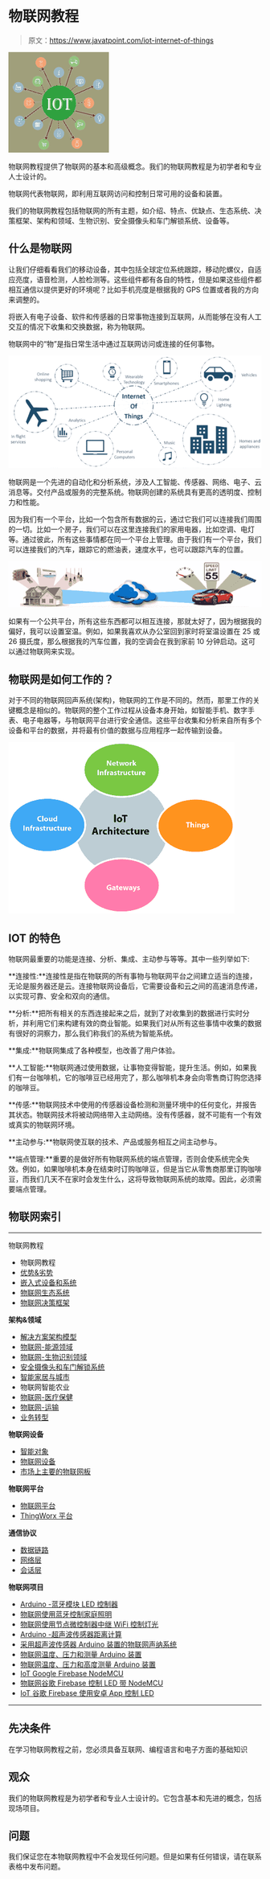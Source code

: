 # 物联网教程

> 原文：<https://www.javatpoint.com/iot-internet-of-things>

![IoT Tutorial](img/01fef25da72c0b8f924971a3f913b853.png)

物联网教程提供了物联网的基本和高级概念。我们的物联网教程是为初学者和专业人士设计的。

物联网代表物联网，即利用互联网访问和控制日常可用的设备和装置。

我们的物联网教程包括物联网的所有主题，如介绍、特点、优缺点、生态系统、决策框架、架构和领域、生物识别、安全摄像头和车门解锁系统、设备等。

## 什么是物联网

让我们仔细看看我们的移动设备，其中包括全球定位系统跟踪，移动陀螺仪，自适应亮度，语音检测，人脸检测等。这些组件都有各自的特性，但是如果这些组件都相互通信以提供更好的环境呢？比如手机亮度是根据我的 GPS 位置或者我的方向来调整的。

将嵌入有电子设备、软件和传感器的日常事物连接到互联网，从而能够在没有人工交互的情况下收集和交换数据，称为物联网。

物联网中的“物”是指日常生活中通过互联网访问或连接的任何事物。

![IoT Introdoction](img/9c865b13c40ac62aac041b610acd3fc2.png)

物联网是一个先进的自动化和分析系统，涉及人工智能、传感器、网络、电子、云消息等。交付产品或服务的完整系统。物联网创建的系统具有更高的透明度、控制力和性能。

因为我们有一个平台，比如一个包含所有数据的云，通过它我们可以连接我们周围的一切。比如一个房子，我们可以在这里连接我们的家用电器，比如空调、电灯等。通过彼此，所有这些事情都在同一个平台上管理。由于我们有一个平台，我们可以连接我们的汽车，跟踪它的燃油表，速度水平，也可以跟踪汽车的位置。

![IoT Introdoction](img/2f8258e3a2a679edecb4277f8556d031.png)

如果有一个公共平台，所有这些东西都可以相互连接，那就太好了，因为根据我的偏好，我可以设置室温。例如，如果我喜欢从办公室回到家时将室温设置在 25 或 26 摄氏度，那么根据我的汽车位置，我的空调会在我到家前 10 分钟启动。这可以通过物联网来实现。

## 物联网是如何工作的？

对于不同的物联网回声系统(架构)，物联网的工作是不同的。然而，那里工作的关键概念是相似的。物联网的整个工作过程从设备本身开始，如智能手机、数字手表、电子电器等，与物联网平台进行安全通信。这些平台收集和分析来自所有多个设备和平台的数据，并将最有价值的数据与应用程序一起传输到设备。

![IoT Introdoction](img/0b56d6f244ba8130329f7cce11ed98ea.png)

## IOT 的特色

物联网最重要的功能是连接、分析、集成、主动参与等等。其中一些列举如下:

**连接性:**连接性是指在物联网的所有事物与物联网平台之间建立适当的连接，无论是服务器还是云。连接物联网设备后，它需要设备和云之间的高速消息传递，以实现可靠、安全和双向的通信。

**分析:**把所有相关的东西连接起来之后，就到了对收集到的数据进行实时分析，并利用它们来构建有效的商业智能。如果我们对从所有这些事情中收集的数据有很好的洞察力，那么我们称我们的系统为智能系统。

**集成:**物联网集成了各种模型，也改善了用户体验。

**人工智能:**物联网通过使用数据，让事物变得智能，提升生活。例如，如果我们有一台咖啡机，它的咖啡豆已经用完了，那么咖啡机本身会向零售商订购您选择的咖啡豆。

**传感:**物联网技术中使用的传感器设备检测和测量环境中的任何变化，并报告其状态。物联网技术将被动网络带入主动网络。没有传感器，就不可能有一个有效或真实的物联网环境。

**主动参与:**物联网使互联的技术、产品或服务相互之间主动参与。

**端点管理:**重要的是做好所有物联网系统的端点管理，否则会使系统完全失效。例如，如果咖啡机本身在结束时订购咖啡豆，但是当它从零售商那里订购咖啡豆，而我们几天不在家时会发生什么，这将导致物联网系统的故障。因此，必须需要端点管理。

## 物联网索引

* * *

物联网教程

*   物联网教程
*   [优势&劣势](iot-advantage-and-disadvantage)
*   [嵌入式设备和系统](iot-embedded-devices)
*   [物联网生态系统](iot-ecosystem)
*   [物联网决策框架](iot-decision-framework)

**架构&领域**

*   [解决方案架构模型](iot-architecture-models)
*   [物联网-能源领域](iot-energy-domain)
*   [物联网-生物识别领域](iot-biometric-domain)
*   [安全摄像头和车门解锁系统](iot-security-camera-and-door-unlock-system)
*   [智能家居与城市](iot-smart-home-and-smart-city)
*   物联网智能农业
*   [物联网-医疗保健](iot-healthcare)
*   [物联网-运输](iot-transportation)
*   [业务转型](iot-transforming-businesses)

**物联网设备**

*   [智能对象](iot-smart-objects)
*   [物联网设备](iot-devices)
*   [市场上主要的物联网板](major-iot-boards-in-market)

**物联网平台**

*   [物联网平台](iot-platform)
*   [ThingWorx 平台](iot-thingworx-platform)

**通信协议**

*   [数据链路](iot-data-link-communication-protocol)
*   [网络层](iot-network-layer-protocols)
*   [会话层](iot-session-layer-protocols)

**物联网项目**

*   [Arduino -蓝牙模块 LED 控制器](iot-project-using-arduino-bluetooth-module-to-control-led)
*   [物联网使用蓝牙控制家庭照明](iot-project-controlling-home-light-using-bluetooth-module-arduino-relay)
*   [物联网使用节点微控制器中继 WiFi 控制灯光](iot-project-controlling-light-using-nodemcu-relay-wifi)
*   [Arduino -超声波传感器距离计算](iot-project-using-ultrasonic-sensor-arduino-distance-calculation)
*   [采用超声波传感器 Arduino 装置的物联网声纳系统](iot-sonar-system-ultrasonic-sensor-arduino)
*   [物联网温度、压力和测量 Arduino 装置](iot-temperature-pressure-measurement-pressure-sensor-arduino)
*   [物联网温度、压力和高度测量 Arduino 装置](iot-temperature-pressure-altitude-measurement-using-pressure-sensor-arduino)
*   [IoT Google Firebase NodeMCU](iot-project-google-firebase-nodemcu)
*   [物联网谷歌 Firebase 控制 LED 带 NodeMCU](iot-project-google-firebase-controlling-led-with-nodemcu)
*   [IoT 谷歌 Firebase 使用安卓 App 控制 LED](iot-project-google-firebase-controlling-led-using-android-app)

* * *

## 先决条件

在学习物联网教程之前，您必须具备互联网、编程语言和电子方面的基础知识

## 观众

我们的物联网教程是为初学者和专业人士设计的。它包含基本和先进的概念，包括现场项目。

## 问题

我们保证您在本物联网教程中不会发现任何问题。但是如果有任何错误，请在联系表格中发布问题。
